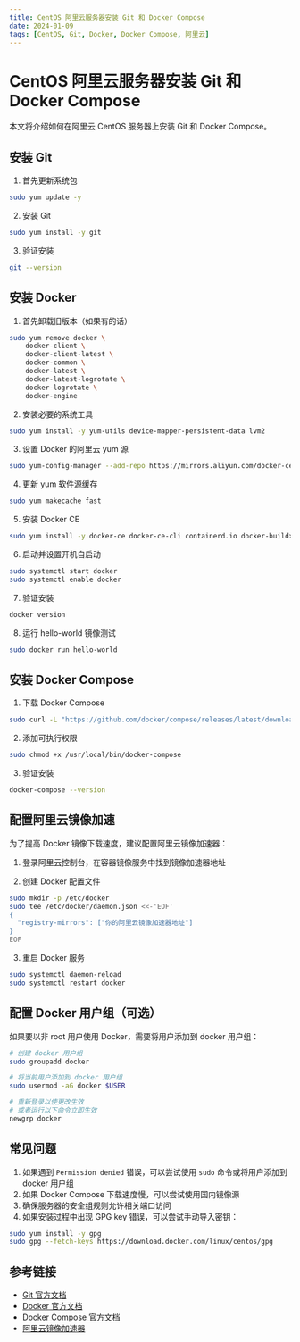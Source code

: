 ```yaml
---
title: CentOS 阿里云服务器安装 Git 和 Docker Compose
date: 2024-01-09
tags: [CentOS, Git, Docker, Docker Compose, 阿里云]
---
```


# CentOS 阿里云服务器安装 Git 和 Docker Compose

本文将介绍如何在阿里云 CentOS 服务器上安装 Git 和 Docker Compose。

## 安装 Git

1. 首先更新系统包
```bash
sudo yum update -y
```

2. 安装 Git
```bash
sudo yum install -y git
```

3. 验证安装
```bash
git --version
```

## 安装 Docker

1. 首先卸载旧版本（如果有的话）
```bash
sudo yum remove docker \
    docker-client \
    docker-client-latest \
    docker-common \
    docker-latest \
    docker-latest-logrotate \
    docker-logrotate \
    docker-engine
```

2. 安装必要的系统工具
```bash
sudo yum install -y yum-utils device-mapper-persistent-data lvm2
```

3. 设置 Docker 的阿里云 yum 源
```bash
sudo yum-config-manager --add-repo https://mirrors.aliyun.com/docker-ce/linux/centos/docker-ce.repo
```

4. 更新 yum 软件源缓存
```bash
sudo yum makecache fast
```

5. 安装 Docker CE
```bash
sudo yum install -y docker-ce docker-ce-cli containerd.io docker-buildx-plugin docker-compose-plugin
```

6. 启动并设置开机自启动
```bash
sudo systemctl start docker
sudo systemctl enable docker
```

7. 验证安装
```bash
docker version
```

8. 运行 hello-world 镜像测试
```bash
sudo docker run hello-world
```

## 安装 Docker Compose

1. 下载 Docker Compose
```bash
sudo curl -L "https://github.com/docker/compose/releases/latest/download/docker-compose-$(uname -s)-$(uname -m)" -o /usr/local/bin/docker-compose
```

2. 添加可执行权限
```bash
sudo chmod +x /usr/local/bin/docker-compose
```

3. 验证安装
```bash
docker-compose --version
```

## 配置阿里云镜像加速

为了提高 Docker 镜像下载速度，建议配置阿里云镜像加速器：

1. 登录阿里云控制台，在容器镜像服务中找到镜像加速器地址

2. 创建 Docker 配置文件
```bash
sudo mkdir -p /etc/docker
sudo tee /etc/docker/daemon.json <<-'EOF'
{
  "registry-mirrors": ["你的阿里云镜像加速器地址"]
}
EOF
```

3. 重启 Docker 服务
```bash
sudo systemctl daemon-reload
sudo systemctl restart docker
```

## 配置 Docker 用户组（可选）

如果要以非 root 用户使用 Docker，需要将用户添加到 docker 用户组：

```bash
# 创建 docker 用户组
sudo groupadd docker

# 将当前用户添加到 docker 用户组
sudo usermod -aG docker $USER

# 重新登录以使更改生效
# 或者运行以下命令立即生效
newgrp docker
```

## 常见问题

1. 如果遇到 `Permission denied` 错误，可以尝试使用 `sudo` 命令或将用户添加到 docker 用户组
2. 如果 Docker Compose 下载速度慢，可以尝试使用国内镜像源
3. 确保服务器的安全组规则允许相关端口访问
4. 如果安装过程中出现 GPG key 错误，可以尝试手动导入密钥：
```bash
sudo yum install -y gpg
sudo gpg --fetch-keys https://download.docker.com/linux/centos/gpg
```

## 参考链接

- [Git 官方文档](https://git-scm.com/doc)
- [Docker 官方文档](https://docs.docker.com/)
- [Docker Compose 官方文档](https://docs.docker.com/compose/)
- [阿里云镜像加速器](https://cr.console.aliyun.com/) 